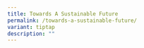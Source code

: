 ```yaml
---
title: Towards A Sustainable Future
permalink: /towards-a-sustainable-future/
variant: tiptap
description: ""
---
```

